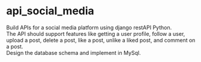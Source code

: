 # api_social_media
Build APIs for a social media platform using django restAPI Python.<br>
The API should support features like getting a user profile, follow a user, upload a post, delete a post, like a post, unlike a liked post, and comment on a post.<br>
Design the database schema and implement in MySql.
